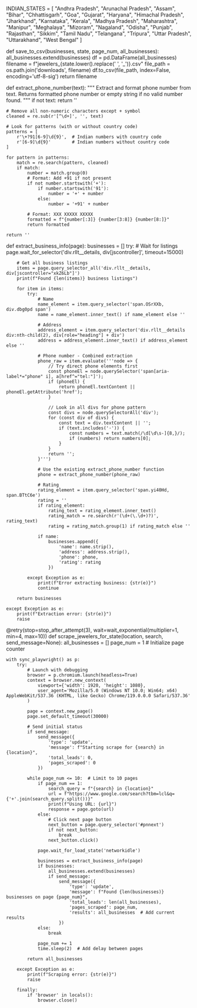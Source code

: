 INDIAN_STATES = [
    "Andhra Pradesh", "Arunachal Pradesh", "Assam", "Bihar", "Chhattisgarh", "Goa", "Gujarat", 
    "Haryana", "Himachal Pradesh", "Jharkhand", "Karnataka", "Kerala", "Madhya Pradesh", 
    "Maharashtra", "Manipur", "Meghalaya", "Mizoram", "Nagaland", "Odisha", "Punjab", 
    "Rajasthan", "Sikkim", "Tamil Nadu", "Telangana", "Tripura", "Uttar Pradesh", 
    "Uttarakhand", "West Bengal"
]

def save_to_csv(businesses, state, page_num, all_businesses):
    all_businesses.extend(businesses)
    df = pd.DataFrame(all_businesses)
    filename = f"jewelers_{state.lower().replace(' ', '_')}.csv"
    file_path = os.path.join('downloads', filename)
    df.to_csv(file_path, index=False, encoding='utf-8-sig')
    return filename

def extract_phone_number(text):
    """
    Extract and format phone number from text.
    Returns formatted phone number or empty string if no valid number found.
    """
    if not text:
        return ''
        
    # Remove all non-numeric characters except + symbol
    cleaned = re.sub(r'[^\d+]', '', text)
    
    # Look for patterns (with or without country code)
    patterns = [
        r'\+?91[6-9]\d{9}',  # Indian numbers with country code
        r'[6-9]\d{9}'        # Indian numbers without country code
    ]
    
    for pattern in patterns:
        match = re.search(pattern, cleaned)
        if match:
            number = match.group(0)
            # Format: Add +91 if not present
            if not number.startswith('+'):
                if number.startswith('91'):
                    number = '+' + number
                else:
                    number = '+91' + number
            
            # Format: XXX XXXXX XXXXX
            formatted = f"{number[:3]} {number[3:8]} {number[8:]}"
            return formatted
            
    return ''

def extract_business_info(page):
    businesses = []
    try:
        # Wait for listings
        page.wait_for_selector('div.rllt__details, div[jscontroller]', timeout=15000)
        
        # Get all business listings
        items = page.query_selector_all('div.rllt__details, div[jscontroller="xkZ6Lb"]')
        print(f"Found {len(items)} business listings")
        
        for item in items:
            try:
                # Name
                name_element = item.query_selector('span.OSrXXb, div.dbg0pd span')
                name = name_element.inner_text() if name_element else ''
                
                # Address
                address_element = item.query_selector('div.rllt__details div:nth-child(2), div[role="heading"] + div')
                address = address_element.inner_text() if address_element else ''
                
                # Phone number - Combined extraction
                phone_raw = item.evaluate('''node => {
                    // Try direct phone elements first
                    const phoneEl = node.querySelector('span[aria-label*="phone" i], a[href^="tel:"]');
                    if (phoneEl) {
                        return phoneEl.textContent || phoneEl.getAttribute('href');
                    }
                    
                    // Look in all divs for phone pattern
                    const divs = node.querySelectorAll('div');
                    for (const div of divs) {
                        const text = div.textContent || '';
                        if (text.includes('·')) {
                            const numbers = text.match(/\d[\d\s-]{8,}/);
                            if (numbers) return numbers[0];
                        }
                    }
                    return '';
                }''')
                
                # Use the existing extract_phone_number function
                phone = extract_phone_number(phone_raw)
                
                # Rating
                rating_element = item.query_selector('span.yi40Hd, span.BTtC6e')
                rating = ''
                if rating_element:
                    rating_text = rating_element.inner_text()
                    rating_match = re.search(r'(\d+(\.\d+)?)', rating_text)
                    rating = rating_match.group(1) if rating_match else ''

                if name:
                    businesses.append({
                        'name': name.strip(),
                        'address': address.strip(),
                        'phone': phone,
                        'rating': rating
                    })
                    
            except Exception as e:
                print(f"Error extracting business: {str(e)}")
                continue

        return businesses
        
    except Exception as e:
        print(f"Extraction error: {str(e)}")
        raise

@retry(stop=stop_after_attempt(3), wait=wait_exponential(multiplier=1, min=4, max=10))
def scrape_jewelers_for_state(location, search, send_message=None):
    all_businesses = []
    page_num = 1  # Initialize page counter
    
    with sync_playwright() as p:
        try:
            # Launch with debugging
            browser = p.chromium.launch(headless=True)
            context = browser.new_context(
                viewport={'width': 1920, 'height': 1080},
                user_agent='Mozilla/5.0 (Windows NT 10.0; Win64; x64) AppleWebKit/537.36 (KHTML, like Gecko) Chrome/119.0.0.0 Safari/537.36'
            )
            
            page = context.new_page()
            page.set_default_timeout(30000)
            
            # Send initial status
            if send_message:
                send_message({
                    'type': 'update',
                    'message': f"Starting scrape for {search} in {location}",
                    'total_leads': 0,
                    'pages_scraped': 0
                })
            
            while page_num <= 10:  # Limit to 10 pages
                if page_num == 1:
                    search_query = f"{search} in {location}"
                    url = f"https://www.google.com/search?tbm=lcl&q={'+'.join(search_query.split())}"
                    print(f"Using URL: {url}")
                    response = page.goto(url)
                else:
                    # Click next page button
                    next_button = page.query_selector('#pnnext')
                    if not next_button:
                        break
                    next_button.click()
                
                page.wait_for_load_state('networkidle')
                
                businesses = extract_business_info(page)
                if businesses:
                    all_businesses.extend(businesses)
                    if send_message:
                        send_message({
                            'type': 'update',
                            'message': f"Found {len(businesses)} businesses on page {page_num}",
                            'total_leads': len(all_businesses),
                            'pages_scraped': page_num,
                            'results': all_businesses  # Add current results
                        })
                else:
                    break
                
                page_num += 1
                time.sleep(2)  # Add delay between pages
            
            return all_businesses
            
        except Exception as e:
            print(f"Scraping error: {str(e)}")
            raise
            
        finally:
            if 'browser' in locals():
                browser.close()